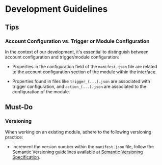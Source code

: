 # Development Guidelines

## Tips

### Account Configuration vs. Trigger or Module Configuration

In the context of our development, it's essential to distinguish between account configuration and trigger/module configuration:

- Properties in the configuration field of the `manifest.json` file are related to the account configuration section of the module within the interface.

- Properties found in files like `trigger_(...).json` are associated with trigger configuration, and `action_(...).json` are associated to the configuration of the module.

## Must-Do

### Versioning

When working on an existing module, adhere to the following versioning practice:

- Increment the version number within the `manifest.json` file, follow the Semantic Versioning guidelines available at [Semantic Versioning Specification](https://semver.org/spec/v2.0.0.html).

